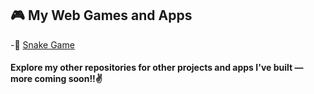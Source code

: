 ## 🎮 My Web Games and Apps

-🐍 [Snake Game](https://anupx-code.github.io/AnupOP/)

  <h4>Explore my other repositories for other projects and apps I've built — more coming soon!!✌️</h4>
